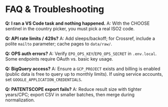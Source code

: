 # FAQ & Troubleshooting

**Q: I ran a VS Code task and nothing happened.**
A: With the CHOOSE sentinel in the country picker, you must pick a real ISO2 code.

**Q: API rate limits / 429s?**
A: Add sleeps/backoff; for Crossref, include a polite `mailto` parameter; cache pages to `data/raw/`.

**Q: OPS auth errors?**
A: Verify `EPO_OPS_KEY`/`EPO_OPS_SECRET` in `.env.local`. Some endpoints require OAuth vs. basic key usage.

**Q: BigQuery access?**
A: Ensure a `GCP_PROJECT` exists and billing is enabled (public data is free to query up to monthly limits). If using service accounts, set `GOOGLE_APPLICATION_CREDENTIALS`.

**Q: PATENTSCOPE export fails?**
A: Reduce result size with tighter years/CPC; export CSV in smaller batches, then merge during normalization.